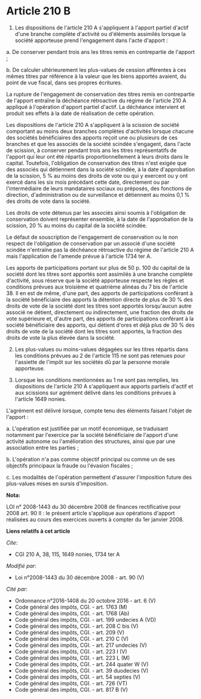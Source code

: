 # Article 210 B

1. Les dispositions de l'article 210 A s'appliquent à l'apport partiel d'actif d'une branche complète d'activité ou
d'éléments assimilés lorsque la société apporteuse prend l'engagement dans l'acte d'apport :

a. De conserver pendant trois ans les titres remis en contrepartie de l'apport ;

b. De calculer ultérieurement les plus-values de cession afférentes à ces mêmes titres par référence à la valeur que les
biens apportés avaient, du point de vue fiscal, dans ses propres écritures.

La rupture  de l'engagement de conservation des titres remis en contrepartie de l'apport  entraîne la déchéance rétroactive
du régime de l'article 210 A appliqué à  l'opération d'apport partiel d'actif. La déchéance intervient et produit ses  effets
à la date de réalisation de cette opération.

Les dispositions de l'article 210 A s'appliquent à la scission de société comportant au moins deux branches complètes
d'activités lorsque chacune des sociétés bénéficiaires des apports reçoit une ou plusieurs de ces branches et que les
associés de la société scindée s'engagent, dans l'acte de scission, à conserver pendant trois ans les titres représentatifs
de l'apport qui leur ont été répartis proportionnellement à leurs droits dans le capital. Toutefois, l'obligation de
conservation des titres n'est exigée que des associés qui détiennent dans la société scindée, à la date d'approbation de la
scission, 5 % au moins des droits de vote ou qui y exercent ou y ont exercé dans les six mois précédant cette date,
directement ou par l'intermédiaire de leurs mandataires sociaux ou préposés, des fonctions de direction, d'administration ou
de surveillance et détiennent au moins 0,1 % des droits de vote dans la société.

Les droits de vote détenus par les associés ainsi soumis à l'obligation de conservation doivent représenter ensemble, à la
date de l'approbation de la scission, 20 % au moins du capital de la société scindée.

Le défaut de souscription de l'engagement de conservation ou le non respect de l'obligation de conservation par un associé
d'une société scindée n'entraîne pas la déchéance rétroactive du régime de l'article 210 A mais l'application de l'amende
prévue à l'article 1734 ter A.

Les apports de participations portant sur plus de 50 p. 100 du capital de la société dont les titres sont apportés sont
assimilés à une branche complète d'activité, sous réserve que la société apporteuse respecte les règles et conditions prévues
aux troisième et quatrième alinéas du 7 bis de l'article 38. Il en est de même, d'une part, des apports de participations
conférant à la société bénéficiaire des apports la détention directe de plus de 30 % des droits de vote de la société dont
les titres sont apportés lorsqu'aucun autre associé ne détient, directement ou indirectement, une fraction des droits de vote
supérieure et, d'autre part, des apports de participations conférant à la société bénéficiaire des apports, qui détient
d'ores et déjà plus de 30 % des droits de vote de la société dont les titres sont apportés, la fraction des droits de vote la
plus élevée dans la société.

2. Les plus-values ou moins-values dégagées sur les titres répartis dans les conditions prévues au 2 de l'article 115 ne sont
pas retenues pour l'assiette de l'impôt sur les sociétés dû par la personne morale apporteuse.

3. Lorsque les conditions mentionnées au 1 ne sont pas remplies, les dispositions de l'article 210 A s'appliquent aux apports
partiels d'actif et aux scissions sur agrément délivré dans les conditions prévues à l'article 1649 nonies.

L'agrément est délivré lorsque, compte tenu des éléments faisant l'objet de l'apport :

a. L'opération est justifiée par un motif économique, se traduisant notamment par l'exercice par la société bénéficiaire de
l'apport d'une activité autonome ou l'amélioration des structures, ainsi que par une association entre les parties ;

b. L'opération n'a pas comme objectif principal ou comme un de ses objectifs principaux la fraude ou l'évasion fiscales ;

c. Les modalités de l'opération permettent d'assurer l'imposition future des plus-values mises en sursis d'imposition.

**Nota:**

LOI n° 2008-1443 du 30 décembre 2008 de finances rectificative pour 2008 art. 90 II : le présent article s'applique aux
opérations d'apport réalisées au cours des exercices ouverts à compter du 1er janvier 2008.

**Liens relatifs à cet article**

_Cite_:

  - CGI 210 A, 38, 115, 1649 nonies, 1734 ter A

_Modifié par_:

  - Loi n°2008-1443 du 30 décembre 2008 - art. 90 (V)

_Cité par_:

  - Ordonnance n°2016-1408 du 20 octobre 2016 - art. 6 (V)
  - Code général des impôts, CGI. - art. 1763 (M)
  - Code général des impôts, CGI. - art. 1768 (Ab)
  - Code général des impôts, CGI. - art. 199 undecies A (VD)
  - Code général des impôts, CGI. - art. 208 C bis (V)
  - Code général des impôts, CGI. - art. 209 (V)
  - Code général des impôts, CGI. - art. 210 C (V)
  - Code général des impôts, CGI. - art. 217 undecies (V)
  - Code général des impôts, CGI. - art. 223 I (V)
  - Code général des impôts, CGI. - art. 223 L (M)
  - Code général des impôts, CGI. - art. 244 quater W (V)
  - Code général des impôts, CGI. - art. 39 duodecies (V)
  - Code général des impôts, CGI. - art. 54 septies (V)
  - Code général des impôts, CGI. - art. 726 (VT)
  - Code général des impôts, CGI. - art. 817 B (V)
